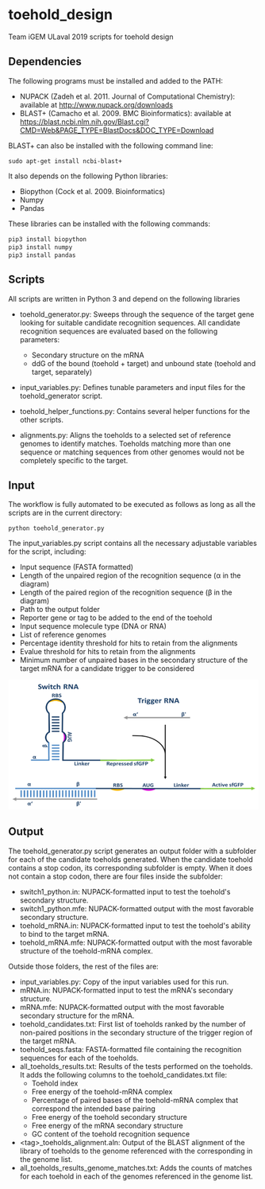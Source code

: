 # toehold_design
Team iGEM ULaval 2019 scripts for toehold design

## Dependencies

The following programs must be installed and added to the PATH:
- NUPACK (Zadeh et al. 2011. Journal of Computational Chemistry): available at http://www.nupack.org/downloads
- BLAST+ (Camacho et al. 2009. BMC Bioinformatics): available at https://blast.ncbi.nlm.nih.gov/Blast.cgi?CMD=Web&PAGE_TYPE=BlastDocs&DOC_TYPE=Download

BLAST+ can also be installed with the following command line:

```
sudo apt-get install ncbi-blast+
```

It also depends on the following Python libraries:
- Biopython (Cock et al. 2009. Bioinformatics)
- Numpy
- Pandas

These libraries can be installed with the following commands:

```
pip3 install biopython
pip3 install numpy
pip3 install pandas
```

## Scripts

All scripts are written in Python 3 and depend on the following libraries

- toehold_generator.py: Sweeps through the sequence of the target gene looking for suitable candidate recognition sequences. All candidate recognition sequences are evaluated based on the following parameters:
	- Secondary structure on the mRNA
	- ddG of the bound (toehold + target) and unbound state (toehold and target, separately)

- input_variables.py: Defines tunable parameters and input files for the toehold_generator script.

- toehold_helper_functions.py: Contains several helper functions for the other scripts.

- alignments.py: Aligns the toeholds to a selected set of reference genomes to identify matches. Toeholds matching more than one sequence or matching sequences from other genomes would not be completely specific to the target.

## Input

The workflow is fully automated to be executed as follows as long as all the scripts are in the current directory:

```
python toehold_generator.py
```

The input_variables.py script contains all the necessary adjustable variables for the script, including:
- Input sequence (FASTA formatted)
- Length of the unpaired region of the recognition sequence (α in the diagram)
- Length of the paired region of the recognition sequence (β in the diagram)
- Path to the output folder
- Reporter gene or tag to be added to the end of the toehold
- Input sequence molecule type (DNA or RNA)
- List of reference genomes
- Percentage identity threshold for hits to retain from the alignments
- Evalue threshold for hits to retain from the alignments
- Minimum number of unpaired bases in the secondary structure of the target mRNA for a candidate trigger to be considered

![](Figures/toehold_diagram.png)

## Output

The toehold_generator.py script generates an output folder with a subfolder for each of the candidate toeholds generated. When the candidate toehold contains a stop codon, its corresponding subfolder is empty. When it does not contain a stop codon, there are four files inside the subfolder:
- switch1_python.in: NUPACK-formatted input to test the toehold's secondary structure.
- switch1_python.mfe: NUPACK-formatted output with the most favorable secondary structure.
- toehold_mRNA.in: NUPACK-formatted input to test the toehold's ability to bind to the target mRNA.
- toehold_mRNA.mfe: NUPACK-formatted output with the most favorable structure of the toehold-mRNA complex.

Outside those folders, the rest of the files are:
- input_variables.py: Copy of the input variables used for this run.
- mRNA.in: NUPACK-formatted input to test the mRNA's secondary structure.
- mRNA.mfe: NUPACK-formatted output with the most favorable secondary structure for the mRNA.
- toehold_candidates.txt: First list of toeholds ranked by the number of non-paired positions in the secondary structure of the trigger region of the target mRNA.
- toehold_seqs.fasta: FASTA-formatted file containing the recognition sequences for each of the toeholds.
- all_toeholds_results.txt: Results of the tests performed on the toeholds. It adds the following columns to the toehold_candidates.txt file:
	- Toehold index
	- Free energy of the toehold-mRNA complex
	- Percentage of paired bases of the toehold-mRNA complex that correspond the intended base pairing
	- Free energy of the toehold secondary structure
	- Free energy of the mRNA secondary structure
	- GC content of the toehold recognition sequence
- \<tag\>_toeholds_alignment.aln: Output of the BLAST alignment of the library of toeholds to the genome referenced with the corresponding <tag> in the genome list.
- all_toeholds_results_genome_matches.txt: Adds the counts of matches for each toehold in each of the genomes referenced in the genome list.




